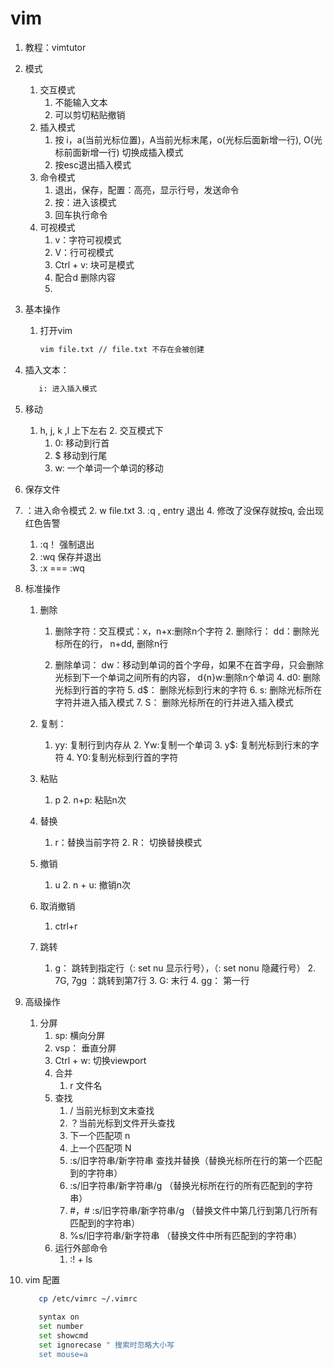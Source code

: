 # vim

1. 教程：vimtutor
2. 模式
   1. 交互模式
      1. 不能输入文本
      2. 可以剪切粘贴撤销
   2. 插入模式
      1. 按 i，a(当前光标位置)，A当前光标末尾，o(光标后面新增一行), O(光标前面新增一行) 切换成插入模式
      2. 按esc退出插入模式
   3. 命令模式
      1. 退出，保存，配置：高亮，显示行号，发送命令
      2. 按：进入该模式
      3. 回车执行命令
   4. 可视模式
      1. v：字符可视模式
      2. V：行可视模式
      3. Ctrl + v: 块可是模式
      4. 配合d 删除内容
      5. 

3. 基本操作

   1. 打开vim

      ```bash
      vim file.txt // file.txt 不存在会被创建
      ```
      
2. 插入文本： 
   
   ```bash
      i: 进入插入模式
      ```
   
3. 移动
   
   1. h, j, k ,l 上下左右
      2. 交互模式下
         1. 0: 移动到行首
         2. $ 移动到行尾
      3. w: 一个单词一个单词的移动
   
4.  保存文件
   
   1. ：进入命令模式
      2. w file.txt
      3. :q , entry 退出
      4. 修改了没保存就按q, 会出现红色告警
         1. :q！ 强制退出
         2. :wq 保存并退出
         3. :x === :wq
   
4. 标准操作
   
   1. 删除
   
      1. 删除字符：交互模式：x，n+x:删除n个字符
         2. 删除行： dd：删除光标所在的行， n+dd, 删除n行
   
      3. 删除单词： dw：移动到单词的首个字母，如果不在首字母，只会删除光标到下一个单词之间所有的内容， d{n}w:删除n个单词
         4. d0: 删除光标到行首的字符
         5. d$： 删除光标到行末的字符 
         6. s: 删除光标所在字符并进入插入模式
         7. S： 删除光标所在的行并进入插入模式
   
   2. 复制： 
   
      1. yy: 复制行到内存从
         2. Yw:复制一个单词
         3. y$: 复制光标到行末的字符
         4. Y0:复制光标到行首的字符
   
   3. 粘贴
   
      1. p
         2. n+p: 粘贴n次
   
   4. 替换
   
      1. r：替换当前字符
         2. R： 切换替换模式
   
   5. 撤销
   
      1. u
         2. n + u: 撤销n次
   
   6. 取消撤销
   
      1. ctrl+r
   
   7. 跳转
   
      1. g： 跳转到指定行（: set nu 显示行号），（: set nonu 隐藏行号）
         2. 7G, 7gg ：跳转到第7行
         3. G: 末行
         4. gg： 第一行
   
5. 高级操作
   
   1. 分屏
         1. sp: 横向分屏
         2. vsp： 垂直分屏
         3. Ctrl + w: 切换viewport
      2. 合并
         1. r 文件名
      3. 查找
         1. / 当前光标到文末查找
         2. ？当前光标到文件开头查找
         3. 下一个匹配项 n
         4. 上一个匹配项 N
         5. :s/旧字符串/新字符串 查找并替换（替换光标所在行的第一个匹配到的字符串）
         6. :s/旧字符串/新字符串/g （替换光标所在行的所有匹配到的字符串）
         7. #，# :s/旧字符串/新字符串/g （替换文件中第几行到第几行所有匹配到的字符串）
         8. %s/旧字符串/新字符串 （替换文件中所有匹配到的字符串）
      4. 运行外部命令
         1. :! + ls
   
6. vim 配置
   
   ```bash
      cp /etc/vimrc ~/.vimrc
      
      syntax on
      set number
      set showcmd
      set ignorecase " 搜索时忽略大小写
      set mouse=a
      ```
   
   
   
